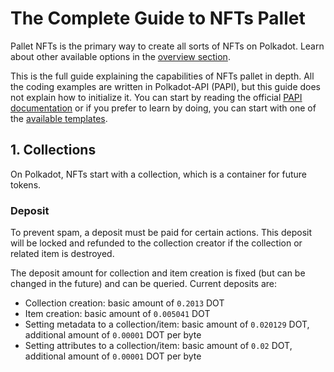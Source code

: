 # The Complete Guide to NFTs Pallet

Pallet NFTs is the primary way to create all sorts of NFTs on Polkadot. Learn about other available options in the [overview section](../../nfts-offer/tech-overview/nft-pallets.md).

This is the full guide explaining the capabilities of NFTs pallet in depth. All the coding examples are written in Polkadot-API (PAPI), but this guide does not explain how to initialize it. You can start by reading the official [PAPI documentation](https://papi.how/) or if you prefer to learn by doing, you can start with one of the [available templates](../tooling/templates.md).

## 1. Collections

On Polkadot, NFTs start with a collection, which is a container for future tokens.

### Deposit

To prevent spam, a deposit must be paid for certain actions. This deposit will be locked and refunded to the collection creator if the collection or related item is destroyed.

The deposit amount for collection and item creation is fixed (but can be changed in the future) and can be queried. Current deposits are:

- Collection creation: basic amount of `0.2013` DOT
- Item creation: basic amount of `0.005041` DOT
- Setting metadata to a collection/item: basic amount of `0.020129` DOT, additional amount of `0.00001` DOT per byte
- Setting attributes to a collection/item: basic amount of `0.02` DOT, additional amount of `0.00001` DOT per byte
